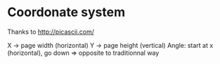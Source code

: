 
# Coordonate system
Thanks to http://picascii.com/

X -> page width (horizontal)
Y -> page height (vertical)
Angle: start at x (horizontal), go down => opposite to traditionnal way

